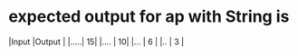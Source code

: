 # expected output for ap with String is

|Input |Output |
|.....| 15|
|.... | 10|
|...  | 6 |
|..   | 3 |
